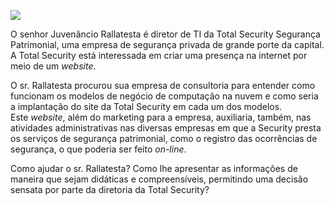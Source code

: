 [![](https://ampli-images.s3.amazonaws.com/production/07de67b0-1ae9-4c07-b04c-5fe16c110451/original)](https://ampli-images.s3.amazonaws.com/production/07de67b0-1ae9-4c07-b04c-5fe16c110451/original)

O senhor Juvenâncio Rallatesta é diretor de TI da Total Security Segurança Patrimonial, uma empresa de segurança privada de grande porte da capital. A Total Security está interessada em criar uma presença na internet por meio de um _website_.

O sr. Rallatesta procurou sua empresa de consultoria para entender como funcionam os modelos de negócio de computação na nuvem e como seria a implantação do site da Total Security em cada um dos modelos. Este _website_, além do marketing para a empresa, auxiliaria, também, nas atividades administrativas nas diversas empresas em que a Security presta os serviços de segurança patrimonial, como o registro das ocorrências de segurança, o que poderia ser feito _on-line_.

Como ajudar o sr. Rallatesta? Como lhe apresentar as informações de maneira que sejam didáticas e compreensíveis, permitindo uma decisão sensata por parte da diretoria da Total Security?